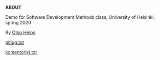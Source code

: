 **ABOUT**

Demo for Software Development Methods class, University of Helsinki, spring 2020

By [Otso Helos](https://github.com/otsohelos)

[gitlog.txt](https://github.com/otsohelos/ot_harjoitustyo/blob/master/laskarit/viikko1/gitlog.txt)

[komentorivi.txt](https://github.com/otsohelos/ot_harjoitustyo/blob/master/laskarit/viikko1/komentorivi.txt)